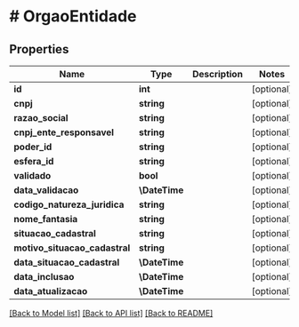 # # OrgaoEntidade

## Properties

Name | Type | Description | Notes
------------ | ------------- | ------------- | -------------
**id** | **int** |  | [optional]
**cnpj** | **string** |  | [optional]
**razao_social** | **string** |  | [optional]
**cnpj_ente_responsavel** | **string** |  | [optional]
**poder_id** | **string** |  | [optional]
**esfera_id** | **string** |  | [optional]
**validado** | **bool** |  | [optional]
**data_validacao** | **\DateTime** |  | [optional]
**codigo_natureza_juridica** | **string** |  | [optional]
**nome_fantasia** | **string** |  | [optional]
**situacao_cadastral** | **string** |  | [optional]
**motivo_situacao_cadastral** | **string** |  | [optional]
**data_situacao_cadastral** | **\DateTime** |  | [optional]
**data_inclusao** | **\DateTime** |  | [optional]
**data_atualizacao** | **\DateTime** |  | [optional]

[[Back to Model list]](../../README.md#models) [[Back to API list]](../../README.md#endpoints) [[Back to README]](../../README.md)
